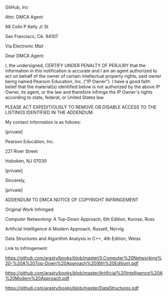 GitHub, Inc     
     
Attn: DMCA Agent     
     
88 Colin P Kelly Jr St     
     
San Francisco, CA. 94107     
     
      
     
Via Electronic Mail     
     
      
     
      
     
Dear DMCA Agent:     
     
      
     
I, the undersigned, CERTIFY UNDER PENALTY OF PERJURY that the information in this notification is accurate and I am an agent authorized to act on behalf of the owner of certain intellectual property rights, said owner being named Pearson Education, Inc. ("IP Owner"). I have a good faith belief that the material(s) identified below is not authorized by the above IP Owner, its agent, or the law and therefore infringe the IP Owner's rights according to state, federal, or United States law.     
     
      
     
PLEASE ACT EXPEDITIOUSLY TO REMOVE OR DISABLE ACCESS TO THE LISTINGS IDENTIFIED IN THE ADDENDUM.     
     
      
     
My contact information is as follows:     
     
      
     
[private]      
     
Pearson Education, Inc.       
     
221 River Street       
     
Hoboken, NJ 07030       
     
[private]  
      
     
Sincerely,     
     
      
     
[private]  
     
      
     
ADDENDUM TO DMCA NOTICE OF COPYRIGHT INFRINGEMENT     
     
      
     
Original Work Infringed:     
     
Computer Networking: A Top-Down Approach, 6th Edition, Kurose, Ross     
     
Artificial Intelligence A Modern Approach, Russell, Norvig     
     
Data Structures and Algorithm Analysis in C++, 4th Edition, Weiss     
     
      
     
Link to Infringement:     
     
https://github.com/arasty/books/blob/master/0.Computer%20Networking%20-%20A%20Top-Down%20Approach%20(6th%20Edition).pdf     
     
https://github.com/arasty/books/blob/master/Artificial%20Intelligence%20A%20Modern%20Approach.pdf     
     
https://github.com/arasty/books/blob/master/DataStructures.pdf     
     
      
